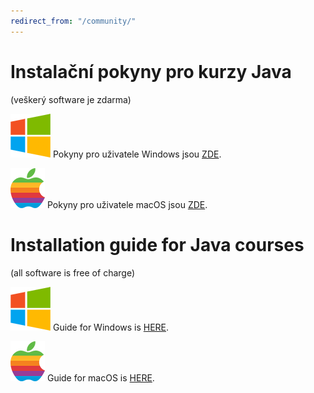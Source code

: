 ```yaml
---
redirect_from: "/community/"
---
```

Instalační pokyny pro kurzy Java
================================

(veškerý software je zdarma)

![](img/logo-windows.png)
Pokyny pro uživatele Windows jsou [ZDE](win/).

![](img/logo-mac.png)
Pokyny pro uživatele macOS jsou [ZDE](mac/).


Installation guide for Java courses
===================================

(all software is free of charge)

![](img/logo-windows.png)
Guide for Windows is [HERE](win-eng/).

![](img/logo-mac.png)
Guide for macOS is [HERE](mac-eng/).
